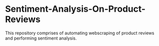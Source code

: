 # Sentiment-Analysis-On-Product-Reviews
This repository comprises of automating webscraping of product reviews and performing sentiment analysis.
